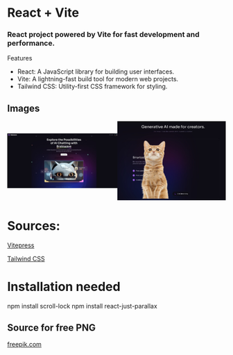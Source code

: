 # React + Vite

<h3> React project powered by Vite for fast development and performance. </h3>

Features
- React: A JavaScript library for building user interfaces.
- Vite: A lightning-fast build tool for modern web projects.
- Tailwind CSS: Utility-first CSS framework for styling.

## Images

<div style="display: flex; justify-content: center; align-items: center;">
    <a href="github_images/img1.jpg" target="_blank">
        <img src="github_images/img1.jpg" alt="Screenshot 1" />
    </a>
    <a href="github_images/img2.jpg" target="_blank">
        <img src="github_images/img2.jpg" alt="Screenshot 2" />
    </a>
</div>


# Sources:

<a href="https://vitepress.dev" target="_blank">Vitepress</a>

<a href="https://tailwindcss.com" target="_blank">Tailwind CSS</a>

# Installation needed

npm install scroll-lock
npm install react-just-parallax

## Source for free PNG

<a href="https://www.freepik.com" target="_blank">freepik.com</a>
